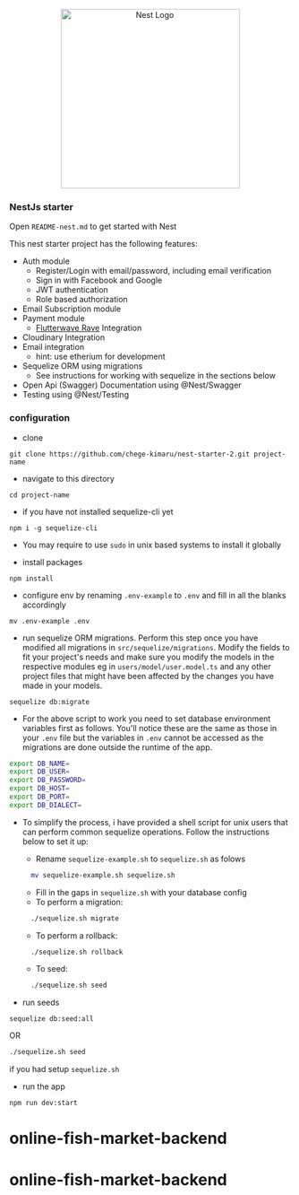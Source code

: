 <p align="center">
  <a href="http://nestjs.com/" target="blank"><img src="https://nestjs.com/img/logo_text.svg" width="320" alt="Nest Logo" /></a>
</p>

### NestJs starter

Open `README-nest.md` to get started with Nest

This nest starter project has the following features:

- Auth module
  - Register/Login with email/password, including email verification
  - Sign in with Facebook and Google
  - JWT authentication
  - Role based authorization
- Email Subscription module
- Payment module
  - [Flutterwave Rave](https://ravepay.co/) Integration
- Cloudinary Integration
- Email integration
  - hint: use etherium for development
- Sequelize ORM using migrations
  - See instructions for working with sequelize in the sections below
- Open Api (Swagger) Documentation using @Nest/Swagger
- Testing using @Nest/Testing

### configuration

- clone

```
git clone https://github.com/chege-kimaru/nest-starter-2.git project-name
```

- navigate to this directory

```shell script
cd project-name
```

- if you have not installed sequelize-cli yet

```shell script
npm i -g sequelize-cli
```

- You may require to use `sudo` in unix based systems to install it globally

- install packages

```shell script
npm install
```

- configure env by renaming `.env-example` to `.env` and fill in all the blanks accordingly

```shell script
mv .env-example .env
```

- run sequelize ORM migrations. Perform this step once you have modified all migrations in
  `src/sequelize/migrations`. Modify the fields to fit your project's needs and make sure you modify the models in the respective modules eg in `users/model/user.model.ts` and any other
  project files that might have been affected by the changes you have made in your models.

```shell script
sequelize db:migrate
```

- For the above script to work you need to set database environment variables first as
  follows. You'll notice these are the same as those in your `.env` file but the variables in
  `.env` cannot be accessed as the migrations are done outside the runtime of the app.

```sh
export DB_NAME=
export DB_USER=
export DB_PASSWORD=
export DB_HOST=
export DB_PORT=
export DB_DIALECT=
```

- To simplify the process, i have provided a shell script for unix users that can perform common sequelize operations. Follow the instructions below to set it up:

  - Rename `sequelize-example.sh` to `sequelize.sh` as folows

  ```sh
    mv sequelize-example.sh sequelize.sh
  ```

  - Fill in the gaps in `sequelize.sh` with your database config
  - To perform a migration:

  ```sh
    ./sequelize.sh migrate
  ```

  - To perform a rollback:

  ```sh
    ./sequelize.sh rollback
  ```

  - To seed:

  ```sh
    ./sequelize.sh seed
  ```

- run seeds

```shell script
sequelize db:seed:all
```

OR

```sh
./sequelize.sh seed
```

if you had setup `sequelize.sh`

- run the app

```shell script
npm run dev:start
```
# online-fish-market-backend
# online-fish-market-backend
